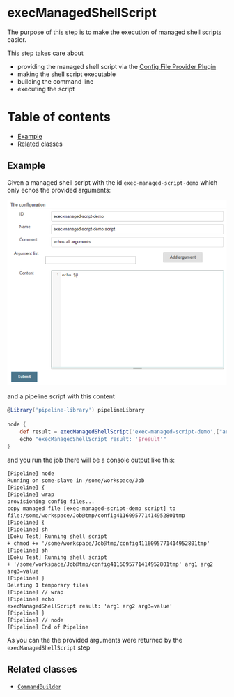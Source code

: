 # execManagedShellScript

The purpose of this step is to make the execution of managed shell
scripts easier.

This step takes care about
* providing the managed shell script via the
  [Config File Provider Plugin](https://wiki.jenkins-ci.org/display/JENKINS/Config+File+Provider+Plugin)
* making the shell script executable
* building the command line
* executing the script

# Table of contents
* [Example](#example)
* [Related classes](#related-classes)

## Example

Given a managed shell script with the id `exec-managed-script-demo`
which only echos the provided arguments:

![demo-script](../docs/assets/exec-managed-shell-script/demo-script.png)

and a pipeline script with this content

```groovy
@Library('pipeline-library') pipelineLibrary

node {
    def result = execManagedShellScript('exec-managed-script-demo',["arg1","arg2","arg3=value"])
    echo "execManagedShellScript result: '$result'"
}
```

and you run the job there will be a console output like this:

```text
[Pipeline] node
Running on some-slave in /some/workspace/Job
[Pipeline] {
[Pipeline] wrap
provisioning config files...
copy managed file [exec-managed-script-demo script] to file:/some/workspace/Job@tmp/config4116095771414952801tmp
[Pipeline] {
[Pipeline] sh
[Doku Test] Running shell script
+ chmod +x '/some/workspace/Job@tmp/config4116095771414952801tmp'
[Pipeline] sh
[Doku Test] Running shell script
+ '/some/workspace/Job@tmp/config4116095771414952801tmp' arg1 arg2 arg3=value
[Pipeline] }
Deleting 1 temporary files
[Pipeline] // wrap
[Pipeline] echo
execManagedShellScript result: 'arg1 arg2 arg3=value'
[Pipeline] }
[Pipeline] // node
[Pipeline] End of Pipeline
```

As you can the the provided arguments were returned by the
`execManagedShellScript` step

## Related classes
* [`CommandBuilder`](../src/io/wcm/tooling/jenkins/pipeline/shell/CommandBuilderImpl.groovy)